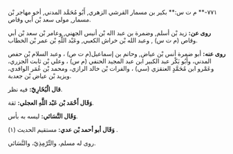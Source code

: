 ٧٧١-** م ت س:** بكير بن مسمار القرشي الزهري, أَبُو مُحَمَّد المدني, أخو مهاجر بْن مسمار, مولى سعد بْن أبي وقاص.

**روى عن:** زيد بْن أسلم, وضمرة بن عبد االه بْن أنيس الجهني, وعامر بْن سعد بْن أبي وقاص (م ت س) , وعبد الله بْن خراش الكعبي, وعَبْد اللَّهِ بْن عمر بْن الخطاب.

**روى عنه:** أبو ضمرة أنس بْن عياض, وحاتم بن إسماعيل(م ت ص) ، وعبد السلام بْن حفص المدني، وأَبُو بَكْر عبد الكبير ابن عبد المجيد الحنفي (م س) ، وعلي بْن ثابت الجزري، وعَمْرو ابن مُحَمَّدٍ العنقزي (سي) ، والفرات بْن خالد الرازي، ومحمد بْن عُمَر الواقدي، ويزيد بْن عياض بْن جعدبة.

**قال الْبُخَارِيّ:** فيه نظر.

**وَقَال أَحْمَد بْن عَبْد اللَّهِ العجلي:** ثقة.

**وَقَال النَّسَائي:** ليسه به بأس.

**وَقَال أبو أحمد بْن عدي:** مستقيم الحديث (١) .

روى له مسلم، والتِّرْمِذِيّ، والنَّسَائي.